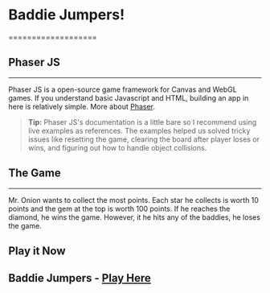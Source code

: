 # Baddie Jumpers!
===================

## Phaser JS
----------
Phaser JS is a open-source game framework for Canvas and WebGL games. If you understand basic Javascript and HTML, building an app in here is relatively simple. More about [Phaser](https://phaser.io/).

> **Tip:** Phaser JS's documentation is a little bare so I recommend using live examples as references. The examples helped us solved tricky issues like resetting the game, clearing the board after player loses or wins, and figuring out how to handle object collisions.
>
## The Game
--------
Mr. Onion wants to collect the most points. Each star he collects is worth 10 points and the gem at the top is worth 100 points. If he reaches the diamond, he wins the game. However, it he hits any of the baddies, he loses the game. 

## Play it Now
Baddie Jumpers - [Play Here](https://mysterious-hamlet-48589.herokuapp.com/)
--------------
